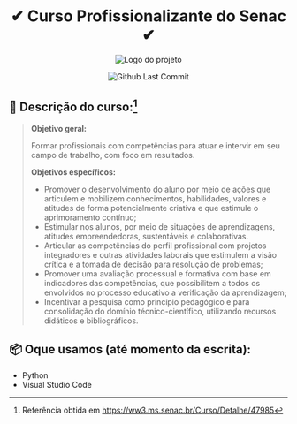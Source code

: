 <h1 align="center">
  ✔ Curso Profissionalizante do Senac ✔
</h1>

<p align="center">
  <img src="https://liveondemand.com.br/wp-content/uploads/2019/05/logo-SENAC.png" alt="Logo do projeto"/>
</p>

<p align="center">
  <img src="https://badgen.net/github/last-commit/hawstyyy/curso-senac" alt="Github Last Commit"/>
</p>

## 📝 Descrição do curso:[^1]
> **Objetivo geral:**
> 
>Formar profissionais com competências para atuar e intervir em seu campo de trabalho, com foco em resultados.
> 
> **Objetivos específicos:**
> 
>- Promover o desenvolvimento do aluno por meio de ações que articulem e mobilizem conhecimentos, habilidades, valores e atitudes de forma potencialmente criativa e que estimule o aprimoramento contínuo;
>- Estimular nos alunos, por meio de situações de aprendizagens, atitudes empreendedoras, sustentáveis e colaborativas.
>- Articular as competências do perfil profissional com projetos integradores e outras atividades laborais que estimulem a visão crítica e a tomada de decisão para resolução de problemas;
>- Promover uma avaliação processual e formativa com base em indicadores das competências, que possibilitem a todos os envolvidos no processo educativo a verificação da aprendizagem;
>- Incentivar a pesquisa como princípio pedagógico e para consolidação do domínio técnico-científico, utilizando recursos didáticos e bibliográficos.
[^1]: Referência obtida em https://ww3.ms.senac.br/Curso/Detalhe/47985

## 📦 Oque usamos (até momento da escrita):
- Python
- Visual Studio Code
